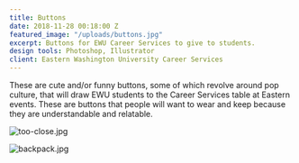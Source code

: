 ```yaml
---
title: Buttons
date: 2018-11-28 00:18:00 Z
featured_image: "/uploads/buttons.jpg"
excerpt: Buttons for EWU Career Services to give to students.
design tools: Photoshop, Illustrator
client: Eastern Washington University Career Services
---
```


These are cute and/or funny buttons, some of which revolve around pop culture, that will draw EWU students to the Career Services table at Eastern events. These are buttons that people will want to wear and keep because they are understandable and relatable.

![too-close.jpg](/uploads/too-close.jpg)

![backpack.jpg](/uploads/backpack.jpg)